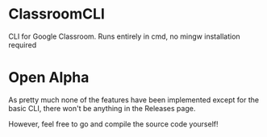 # ClassroomCLI
CLI for Google Classroom. Runs entirely in cmd, no mingw installation required

# Open Alpha
As pretty much none of the features have been implemented except for the basic CLI, there won't be anything in the Releases page.

However, feel free to go and compile the source code yourself!
